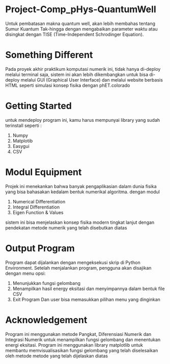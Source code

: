 # Project-Comp_pHys-QuantumWell
Untuk pembatasan makna quantum well, akan lebih membahas tentang Sumur Kuantum Tak-hingga dengan mengabaikan parameter waktu atau disingkat dengan TISE (Time-Independent Schrodinger Equation).

# Something Different 
Pada proyek akhir praktikum komputasi numerik ini, tidak hanya di-deploy melalui terminal saja, sistem ini akan lebih dikembangkan untuk bisa di-deploy melalui GUI (Graphical User Interface) dan melalui website berbasis HTML seperti simulasi konsep fisika dengan phET.colorado

# Getting Started
untuk mendeploy program ini, kamu harus mempunyai library yang sudah terinstall seperti : 
   1. Numpy
   2. Matplotib
   3. Easygui
   4. CSV

# Modul Equipment
Projek ini menekankan bahwa banyak pengaplikasian dalam dunia fisika yang bisa bahasakan kedalam bentuk numerikal algoritma. dengan modul 
1. Numerical Differentiation
2. Integral Differentiation 
3. Eigen Function & Values

sistem ini bisa menjelaskan konsep fisika modern tingkat lanjut dengan pendekatan metode numerik yang telah disebutkan diatas

# Output Program
Program dapat dijalankan dengan mengeksekusi skrip di Python Environment. Setelah menjalankan program, pengguna akan disajikan dengan menu opsi:
  1. Menunjukkan fungsi gelombang
  2. Menampilkan hasil energy eksitasi dan menyimpannya dalam bentuk file CSV
  3. Exit Program
Dan user bisa memasukkan pilihan menu yang dinginkan

# Acknowledgement 
Program ini menggunakan metode Pangkat, Diferensiasi Numerik dan Integrasi Numerik untuk menampilkan fungsi gelombang dan menentukan energi eksitasi. Program ini menggunakan library matplotlib untuk membantu memvisualisasikan fungsi gelombang yang telah diselesaikan oleh metode metode yang telah dijelaskan diatas
